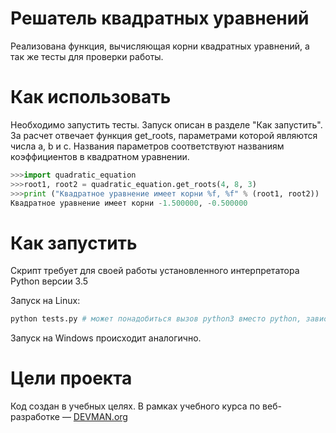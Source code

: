 # Решатель квадратных уравнений

Реализована функция, вычисляющая корни квадратных уравнений, а так же тесты для проверки работы.

# Как использовать

Необходимо запустить тесты. Запуск описан в разделе "Как запустить".
За расчет отвечает функция get_roots, параметрами которой являются числа a, b и с.
Названия параметров соответствуют названиям коэффициентов в квадратном уравнении. 

```python
>>>import quadratic_equation
>>>root1, root2 = quadratic_equation.get_roots(4, 8, 3)
>>>print ("Квадратное уравнение имеет корни %f, %f" % (root1, root2))
Квадратное уравнение имеет корни -1.500000, -0.500000
```

# Как запустить

Скрипт требует для своей работы установленного интерпретатора Python версии 3.5

Запуск на Linux:

```bash
python tests.py # может понадобиться вызов python3 вместо python, зависит от настроек операционной системы
```

Запуск на Windows происходит аналогично.

# Цели проекта

Код создан в учебных целях. В рамках учебного курса по веб-разработке ― [DEVMAN.org](https://devman.org)
